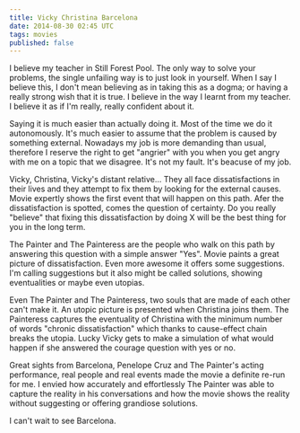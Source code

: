 ```yaml
---
title: Vicky Christina Barcelona
date: 2014-08-30 02:45 UTC
tags: movies
published: false
---
```

I believe my teacher in Still Forest Pool. The only way to solve your problems, the single unfailing way is to just look in yourself. When I say I believe this, I don't mean believing as in taking this as a dogma; or having a really strong wish that it is true. I believe in the way I learnt from my teacher. I believe it as if I'm really, really confident about it.

Saying it is much easier than actually doing it. Most of the time we do it autonomously. It's much easier to assume that the problem is caused by something external. Nowadays my job is more demanding than usual, therefore I reserve the right to get "angrier" with you when you get angry with me on a topic that we disagree. It's not my fault. It's beacuse of my job.

Vicky, Christina, Vicky's distant relative... They all face dissatisfactions in their lives and they attempt to fix them by looking for the external causes. Movie expertly shows the first event that will happen on this path. Afer the dissatisfaction is spotted, comes the question of certainty. Do you really "believe" that fixing this dissatisfaction by doing X will be the best thing for you in the long term.

The Painter and The Painteress are the people who walk on this path by answering this question with a simple answer "Yes". Movie paints a great picture of dissatisfaction. Even more awesome it offers some suggestions. I'm calling suggestions but it also might be called solutions, showing eventualities or maybe even utopias.

Even The Painter and The Painteress, two souls that are made of each other can't make it. An utopic picture is presented when Christina joins them. The Painteress captures the eventuality of Christina with the minimum number of words "chronic dissatisfaction" which thanks to cause-effect chain breaks the utopia. Lucky Vicky gets to make a simulation of what would happen if she answered the courage question with yes or no.

Great sights from Barcelona, Penelope Cruz and The Painter's acting performance, real people and real events made the movie a definite re-run for me. I envied how accurately and effortlessly The Painter was able to capture the reality in his conversations and how the movie shows the reality without suggesting or offering grandiose solutions.

I can't wait to see Barcelona.
